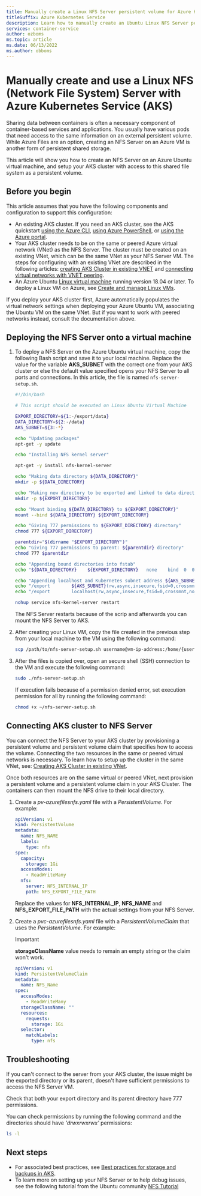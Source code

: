 ```yaml
---
title: Manually create a Linux NFS Server persistent volume for Azure Kubernetes Service
titleSuffix: Azure Kubernetes Service
description: Learn how to manually create an Ubuntu Linux NFS Server persistent volume for use with pods in Azure Kubernetes Service (AKS)
services: container-service
author: ozboms
ms.topic: article
ms.date: 06/13/2022
ms.author: obboms
---
```


# Manually create and use a Linux NFS (Network File System) Server with Azure Kubernetes Service (AKS)

Sharing data between containers is often a necessary component of container-based services and applications. You usually have various pods that need access to the same information on an external persistent volume. While Azure Files are an option, creating an NFS Server on an Azure VM is another form of persistent shared storage.

This article will show you how to create an NFS Server on an Azure Ubuntu virtual machine, and setup your AKS cluster with access to this shared file system as a persistent volume.

## Before you begin

This article assumes that you have the following components and configuration to support this configuration:

* An existing AKS cluster. If you need an AKS cluster, see the AKS quickstart [using the Azure CLI][aks-quickstart-cli], [using Azure PowerShell][aks-quickstart-powershell], or [using the Azure portal][aks-quickstart-portal].
* Your AKS cluster needs to be on the same or peered Azure virtual network (VNet) as the NFS Server. The cluster must be created on an existing VNet, which can be the same VNet as your NFS Server VM. The steps for configuring with an existing VNet are described in the following articles: [creating AKS Cluster in existing VNET][aks-virtual-network] and [connecting virtual networks with VNET peering][peer-virtual-networks].
* An Azure Ubuntu [Linux virtual machine][azure-linux-vm] running version 18.04 or later. To deploy a Linux VM on Azure, see [Create and manage Linux VMs][linux-create].

If you deploy your AKS cluster first, Azure automatically populates the virtual network settings when deploying your Azure Ubuntu VM, associating the Ubuntu VM on the same VNet. But if you want to work with peered networks instead, consult the documentation above.

## Deploying the NFS Server onto a virtual machine

1. To deploy a NFS Server on the Azure Ubuntu virtual machine, copy the following Bash script and save it to your local machine. Replace the value for the variable **AKS_SUBNET** with the correct one from your AKS cluster or else the default value specified opens your NFS Server to all ports and connections. In this article, the file is named `nfs-server-setup.sh`.

    ```bash
    #!/bin/bash
    
    # This script should be executed on Linux Ubuntu Virtual Machine
    
    EXPORT_DIRECTORY=${1:-/export/data}
    DATA_DIRECTORY=${2:-/data}
    AKS_SUBNET=${3:-*}
    
    echo "Updating packages"
    apt-get -y update
    
    echo "Installing NFS kernel server"
    
    apt-get -y install nfs-kernel-server
    
    echo "Making data directory ${DATA_DIRECTORY}"
    mkdir -p ${DATA_DIRECTORY}
    
    echo "Making new directory to be exported and linked to data directory: ${EXPORT_DIRECTORY}"
    mkdir -p ${EXPORT_DIRECTORY}
    
    echo "Mount binding ${DATA_DIRECTORY} to ${EXPORT_DIRECTORY}"
    mount --bind ${DATA_DIRECTORY} ${EXPORT_DIRECTORY}
    
    echo "Giving 777 permissions to ${EXPORT_DIRECTORY} directory"
    chmod 777 ${EXPORT_DIRECTORY}
    
    parentdir="$(dirname "$EXPORT_DIRECTORY")"
    echo "Giving 777 permissions to parent: ${parentdir} directory"
    chmod 777 $parentdir
    
    echo "Appending bound directories into fstab"
    echo "${DATA_DIRECTORY}    ${EXPORT_DIRECTORY}   none    bind  0  0" >> /etc/fstab
    
    echo "Appending localhost and Kubernetes subnet address ${AKS_SUBNET} to exports configuration file"
    echo "/export        ${AKS_SUBNET}(rw,async,insecure,fsid=0,crossmnt,no_subtree_check)" >> /etc/exports
    echo "/export        localhost(rw,async,insecure,fsid=0,crossmnt,no_subtree_check)" >> /etc/exports
    
    nohup service nfs-kernel-server restart
    ```

    The NFS Server restarts because of the scrip and afterwards you can mount the NFS Server to AKS.

2. After creating your Linux VM, copy the file created in the previous step from your local machine to the VM using the following command:

    ```bash
    scp /path/to/nfs-server-setup.sh username@vm-ip-address:/home/{username}
    ```

3. After the files is copied over, open an secure shell (SSH) connection to the VM and execute the following command:

    ```bash
    sudo ./nfs-server-setup.sh
    ```

    If execution fails because of a permission denied error, set execution permission for all by running the following command:

    ```bash
    chmod +x ~/nfs-server-setup.sh
    ```

## Connecting AKS cluster to NFS Server

You can connect the NFS Server to your AKS cluster by provisioning a persistent volume and persistent volume claim that specifies how to access the volume. Connecting the two resources in the same or peered virtual networks is necessary. To learn how to setup up the cluster in the same VNet, see: [Creating AKS Cluster in existing VNet][aks-virtual-network].

Once both resources are on the same virtual or peered VNet, next provision a persistent volume and a persistent volume claim in your AKS Cluster. The containers can then mount the NFS drive to their local directory.

1. Create a *pv-azurefilesnfs.yaml* file with a *PersistentVolume*. For example:

    ```yaml
    apiVersion: v1
    kind: PersistentVolume
    metadata:
      name: NFS_NAME
      labels:
        type: nfs
    spec:
      capacity:
        storage: 1Gi
      accessModes:
        - ReadWriteMany
      nfs:
        server: NFS_INTERNAL_IP
        path: NFS_EXPORT_FILE_PATH
    ```

    Replace the values for **NFS_INTERNAL_IP**, **NFS_NAME** and **NFS_EXPORT_FILE_PATH** with the actual settings from your NFS Server.

2. Create a *pvc-azurefilesnfs.yaml* file with a *PersistentVolumeClaim* that uses the *PersistentVolume*. For example:

    >[!IMPORTANT]  
    >**storageClassName** value needs to remain an empty string or the claim won't work.

    ```yaml
    apiVersion: v1
    kind: PersistentVolumeClaim
    metadata:
      name: NFS_Name
    spec:
      accessModes:
        - ReadWriteMany
      storageClassName: ""
      resources:
        requests:
          storage: 1Gi
      selector: 
        matchLabels:
          type: nfs
    ```

## Troubleshooting

If you can't connect to the server from your AKS cluster, the issue might be the exported directory or its parent, doesn't have sufficient permissions to access the NFS Server VM.

Check that both your export directory and its parent directory have 777 permissions.

You can check permissions by running the following command and the directories should have *'drwxrwxrwx'* permissions:

```bash
ls -l
```

## Next steps

* For associated best practices, see [Best practices for storage and backups in AKS][operator-best-practices-storage].
* To learn more on setting up your NFS Server or to help debug issues, see the following tutorial from the Ubuntu community [NFS Tutorial][nfs-tutorial]

<!-- LINKS - external -->
[kubernetes-volumes]: https://kubernetes.io/docs/concepts/storage/volumes/
[nfs-tutorial]: https://help.ubuntu.com/community/SettingUpNFSHowTo#Pre-Installation_Setup

<!-- LINKS - internal -->
[aks-virtual-network]: ./configure-kubenet.md#create-an-aks-cluster-in-the-virtual-network
[peer-virtual-networks]: ../virtual-network/tutorial-connect-virtual-networks-portal.md
[aks-quickstart-cli]: ./learn/quick-kubernetes-deploy-cli.md
[aks-quickstart-portal]: ./learn/quick-kubernetes-deploy-portal.md
[aks-quickstart-powershell]: ./learn/quick-kubernetes-deploy-powershell.md
[operator-best-practices-storage]: operator-best-practices-storage.md
[azure-linux-vm]: ../virtual-machines/linux/endorsed-distros.md
[create-nfs-share-linux-vm]: ../storage/files/storage-files-quick-create-use-linux.md
[require-secure-transfer]: ../storage/common/storage-require-secure-transfer.md
[linux-create]: ../virtual-machines/linux/tutorial-manage-vm.md